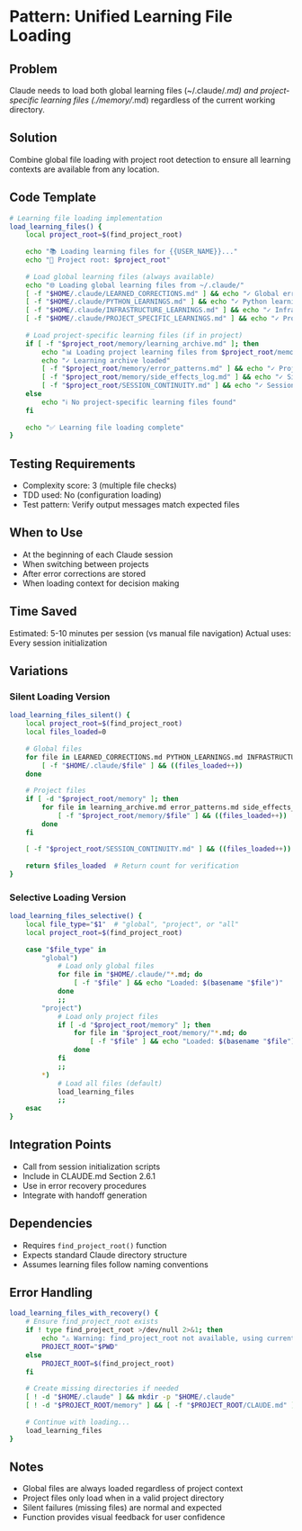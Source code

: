# Pattern: Unified Learning File Loading

## Problem
Claude needs to load both global learning files (~/.claude/*.md) and project-specific learning files (./memory/*.md) regardless of the current working directory.

## Solution
Combine global file loading with project root detection to ensure all learning contexts are available from any location.

## Code Template

```bash
# Learning file loading implementation
load_learning_files() {
    local project_root=$(find_project_root)
    
    echo "📚 Loading learning files for {{USER_NAME}}..."
    echo "📁 Project root: $project_root"
    
    # Load global learning files (always available)
    echo "🌐 Loading global learning files from ~/.claude/"
    [ -f "$HOME/.claude/LEARNED_CORRECTIONS.md" ] && echo "✓ Global error learning loaded"
    [ -f "$HOME/.claude/PYTHON_LEARNINGS.md" ] && echo "✓ Python learnings loaded"
    [ -f "$HOME/.claude/INFRASTRUCTURE_LEARNINGS.md" ] && echo "✓ Infrastructure learnings loaded"
    [ -f "$HOME/.claude/PROJECT_SPECIFIC_LEARNINGS.md" ] && echo "✓ Project-specific learnings loaded"
    
    # Load project-specific learning files (if in project)
    if [ -f "$project_root/memory/learning_archive.md" ]; then
        echo "📊 Loading project learning files from $project_root/memory/"
        echo "✓ Learning archive loaded"
        [ -f "$project_root/memory/error_patterns.md" ] && echo "✓ Project error patterns loaded"
        [ -f "$project_root/memory/side_effects_log.md" ] && echo "✓ Side effects log loaded"
        [ -f "$project_root/SESSION_CONTINUITY.md" ] && echo "✓ Session continuity loaded"
    else
        echo "ℹ️ No project-specific learning files found"
    fi
    
    echo "✅ Learning file loading complete"
}
```

## Testing Requirements
- Complexity score: 3 (multiple file checks)
- TDD used: No (configuration loading)
- Test pattern: Verify output messages match expected files

## When to Use
- At the beginning of each Claude session
- When switching between projects
- After error corrections are stored
- When loading context for decision making

## Time Saved
Estimated: 5-10 minutes per session (vs manual file navigation)
Actual uses: Every session initialization

## Variations

### Silent Loading Version
```bash
load_learning_files_silent() {
    local project_root=$(find_project_root)
    local files_loaded=0
    
    # Global files
    for file in LEARNED_CORRECTIONS.md PYTHON_LEARNINGS.md INFRASTRUCTURE_LEARNINGS.md PROJECT_SPECIFIC_LEARNINGS.md; do
        [ -f "$HOME/.claude/$file" ] && ((files_loaded++))
    done
    
    # Project files
    if [ -d "$project_root/memory" ]; then
        for file in learning_archive.md error_patterns.md side_effects_log.md; do
            [ -f "$project_root/memory/$file" ] && ((files_loaded++))
        done
    fi
    
    [ -f "$project_root/SESSION_CONTINUITY.md" ] && ((files_loaded++))
    
    return $files_loaded  # Return count for verification
}
```

### Selective Loading Version
```bash
load_learning_files_selective() {
    local file_type="$1"  # "global", "project", or "all"
    local project_root=$(find_project_root)
    
    case "$file_type" in
        "global")
            # Load only global files
            for file in "$HOME/.claude/"*.md; do
                [ -f "$file" ] && echo "Loaded: $(basename "$file")"
            done
            ;;
        "project")
            # Load only project files
            if [ -d "$project_root/memory" ]; then
                for file in "$project_root/memory/"*.md; do
                    [ -f "$file" ] && echo "Loaded: $(basename "$file")"
                done
            fi
            ;;
        *)
            # Load all files (default)
            load_learning_files
            ;;
    esac
}
```

## Integration Points
- Call from session initialization scripts
- Include in CLAUDE.md Section 2.6.1
- Use in error recovery procedures
- Integrate with handoff generation

## Dependencies
- Requires `find_project_root()` function
- Expects standard Claude directory structure
- Assumes learning files follow naming conventions

## Error Handling
```bash
load_learning_files_with_recovery() {
    # Ensure find_project_root exists
    if ! type find_project_root >/dev/null 2>&1; then
        echo "⚠️ Warning: find_project_root not available, using current directory"
        PROJECT_ROOT="$PWD"
    else
        PROJECT_ROOT=$(find_project_root)
    fi
    
    # Create missing directories if needed
    [ ! -d "$HOME/.claude" ] && mkdir -p "$HOME/.claude"
    [ ! -d "$PROJECT_ROOT/memory" ] && [ -f "$PROJECT_ROOT/CLAUDE.md" ] && mkdir -p "$PROJECT_ROOT/memory"
    
    # Continue with loading...
    load_learning_files
}
```

## Notes
- Global files are always loaded regardless of project context
- Project files only load when in a valid project directory
- Silent failures (missing files) are normal and expected
- Function provides visual feedback for user confidence